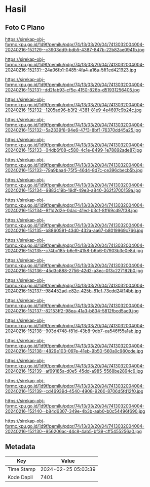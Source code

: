 # Hasil

## Foto C Plano

https://sirekap-obj-formc.kpu.go.id/1d9f/pemilu/pdpr/74/13/03/20/04/7413032004004-20240216-152129--c3903dd9-bdb5-4387-847b-22b82ae0941b.jpg

https://sirekap-obj-formc.kpu.go.id/1d9f/pemilu/pdpr/74/13/03/20/04/7413032004004-20240216-152131--24a06fb1-0485-4fa4-a16a-5ff1ed421923.jpg

https://sirekap-obj-formc.kpu.go.id/1d9f/pemilu/pdpr/74/13/03/20/04/7413032004004-20240216-152131--dd2fab93-cf5e-4150-826b-d51931256405.jpg

https://sirekap-obj-formc.kpu.go.id/1d9f/pemilu/pdpr/74/13/03/20/04/7413032004004-20240216-152132--1205ad96-b3f2-4381-81e9-4e4697c9b24c.jpg

https://sirekap-obj-formc.kpu.go.id/1d9f/pemilu/pdpr/74/13/03/20/04/7413032004004-20240216-152132--5a2339f8-94e6-47f3-8bf1-76370dd45a25.jpg

https://sirekap-obj-formc.kpu.go.id/1d9f/pemilu/pdpr/74/13/03/20/04/7413032004004-20240216-152133--04db6f08-c580-4c1e-8499-1e78892ade87.jpg

https://sirekap-obj-formc.kpu.go.id/1d9f/pemilu/pdpr/74/13/03/20/04/7413032004004-20240216-152133--79a9baa4-75f5-46d4-8d7c-ce396cbecb5b.jpg

https://sirekap-obj-formc.kpu.go.id/1d9f/pemilu/pdpr/74/13/03/20/04/7413032004004-20240216-152134--9883c19b-19df-49e3-a840-362f3700159a.jpg

https://sirekap-obj-formc.kpu.go.id/1d9f/pemilu/pdpr/74/13/03/20/04/7413032004004-20240216-152134--8f1d2d2e-0dac-41ed-b3cf-8ff69cd97f38.jpg

https://sirekap-obj-formc.kpu.go.id/1d9f/pemilu/pdpr/74/13/03/20/04/7413032004004-20240216-152135--b8860591-43d0-432a-aa67-b8019969c766.jpg

https://sirekap-obj-formc.kpu.go.id/1d9f/pemilu/pdpr/74/13/03/20/04/7413032004004-20240216-152135--c74bc185-b6e9-4158-b6b6-07903b3e0e8d.jpg

https://sirekap-obj-formc.kpu.go.id/1d9f/pemilu/pdpr/74/13/03/20/04/7413032004004-20240216-152136--45d3c888-2756-42d2-a3ec-0f3c227182b0.jpg

https://sirekap-obj-formc.kpu.go.id/1d9f/pemilu/pdpr/74/13/03/20/04/7413032004004-20240216-152137--984452ad-e82e-425b-81ef-73edd24f14bb.jpg

https://sirekap-obj-formc.kpu.go.id/1d9f/pemilu/pdpr/74/13/03/20/04/7413032004004-20240216-152137--82153ff2-98ea-41a3-b834-5812fbcd5ac9.jpg

https://sirekap-obj-formc.kpu.go.id/1d9f/pemilu/pdpr/74/13/03/20/04/7413032004004-20240216-152138--903d4748-f81d-43b8-9db7-ea546f55a1ab.jpg

https://sirekap-obj-formc.kpu.go.id/1d9f/pemilu/pdpr/74/13/03/20/04/7413032004004-20240216-152138--4829e103-097e-41eb-9b50-560a0c980cde.jpg

https://sirekap-obj-formc.kpu.go.id/1d9f/pemilu/pdpr/74/13/03/20/04/7413032004004-20240216-152139--af99185a-d0e5-45dd-a985-5568be2894c9.jpg

https://sirekap-obj-formc.kpu.go.id/1d9f/pemilu/pdpr/74/13/03/20/04/7413032004004-20240216-152139--cd46939d-4540-4908-9260-8706d5fd12f0.jpg

https://sirekap-obj-formc.kpu.go.id/1d9f/pemilu/pdpr/74/13/03/20/04/7413032004004-20240216-152140--b84d6307-349e-4b3b-aab0-b0c54496f690.jpg

https://sirekap-obj-formc.kpu.go.id/1d9f/pemilu/pdpr/74/13/03/20/04/7413032004004-20240216-152130--956206ac-44c8-4ab5-bf39-cff5455256a0.jpg


## Metadata

| Key        | Value               |
| ---------- | ------------------- |
| Time Stamp | 2024-02-25 05:03:39 |
| Kode Dapil | 7401                |



